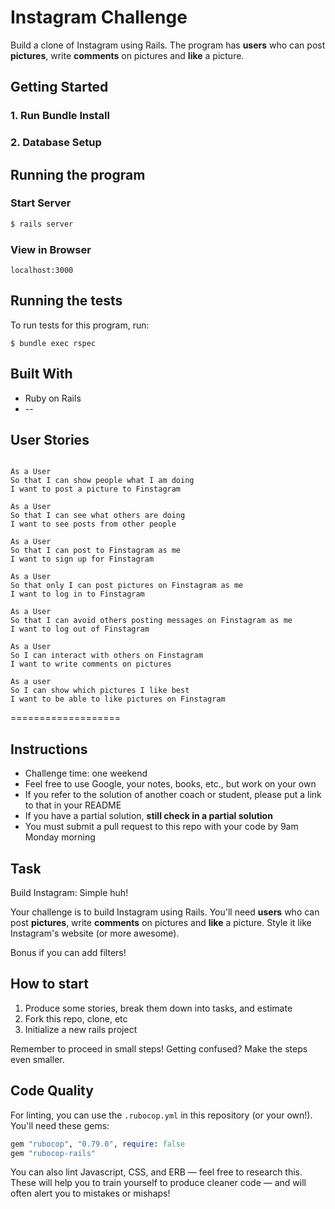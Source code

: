 # Instagram Challenge

Build a clone of Instagram using Rails. The program has **users** who can post **pictures**, write **comments** on pictures and **like** a picture.

## Getting Started

### 1. Run Bundle Install

### 2. Database Setup 

## Running the program

### Start Server

```sh
$ rails server
```

### View in Browser

```
localhost:3000
```

## Running the tests

To run tests for this program, run:

```
$ bundle exec rspec
```


## Built With

* Ruby on Rails
* --

## User Stories

```

As a User
So that I can show people what I am doing  
I want to post a picture to Finstagram

As a User
So that I can see what others are doing  
I want to see posts from other people

As a User
So that I can post to Finstagram as me
I want to sign up for Finstagram

As a User
So that only I can post pictures on Finstagram as me
I want to log in to Finstagram

As a User
So that I can avoid others posting messages on Finstagram as me
I want to log out of Finstagram

As a User
So I can interact with others on Finstagram
I want to write comments on pictures

As a user
So I can show which pictures I like best
I want to be able to like pictures on Finstagram

```

===================

## Instructions

* Challenge time: one weekend
* Feel free to use Google, your notes, books, etc., but work on your own
* If you refer to the solution of another coach or student, please put a link to that in your README
* If you have a partial solution, **still check in a partial solution**
* You must submit a pull request to this repo with your code by 9am Monday morning

## Task

Build Instagram: Simple huh!

Your challenge is to build Instagram using Rails. You'll need **users** who can post **pictures**, write **comments** on pictures and **like** a picture. Style it like Instagram's website (or more awesome).

Bonus if you can add filters!

## How to start

1. Produce some stories, break them down into tasks, and estimate
2. Fork this repo, clone, etc
3. Initialize a new rails project

Remember to proceed in small steps! Getting confused? Make the steps even smaller.

## Code Quality

For linting, you can use the `.rubocop.yml` in this repository (or your own!).
You'll need these gems:

```ruby
gem "rubocop", "0.79.0", require: false
gem "rubocop-rails"
```

You can also lint Javascript, CSS, and ERB — feel free to research this. These
will help you to train yourself to produce cleaner code — and will often alert
you to mistakes or mishaps!

